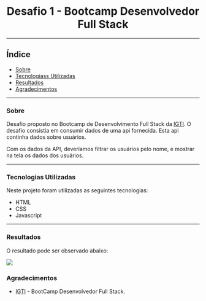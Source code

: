 <h1 align="center"> Desafio 1 - Bootcamp Desenvolvedor Full Stack </h1>

---

## Índice

- [Sobre](#-sobre)
- [Tecnologiass Utilizadas](#-tecnologias-utilizadas)
- [Resultados](#-resultados)
- [Agradecimentos](#-agradecimentos)

---

### Sobre

Desafio proposto no Bootcamp de Desenvolvimento Full Stack da [IGTI](https://www.igti.com.br/). O desafio consistia em consumir dados de uma api fornecida. Esta api continha dados sobre usuários.

Com os dados da API, deveríamos filtrar os usuários pelo nome, e mostrar na tela os dados dos usuários.

---

### Tecnologias Utilizadas

Neste projeto foram utilizadas as seguintes tecnologias:

- HTML
- CSS
- Javascript

---

### Resultados

O resultado pode ser observado abaixo:

<img src="./images/gif.gif" >

### Agradecimentos

- [IGTI](https://www.igti.com.br/) - BootCamp Desenvolvedor Full Stack.
